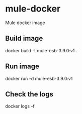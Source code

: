 # mule-docker
Mule docker image

## Build image
docker build -t mule-esb-3.9.0:v1 .

## Run image
docker run -d mule-esb-3.9.0:v1


## Check the logs

docker logs -f <container id>